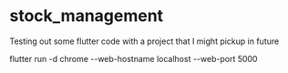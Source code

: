 # stock_management

Testing out some flutter code with a project that I might pickup in future

flutter run -d chrome --web-hostname localhost --web-port 5000
